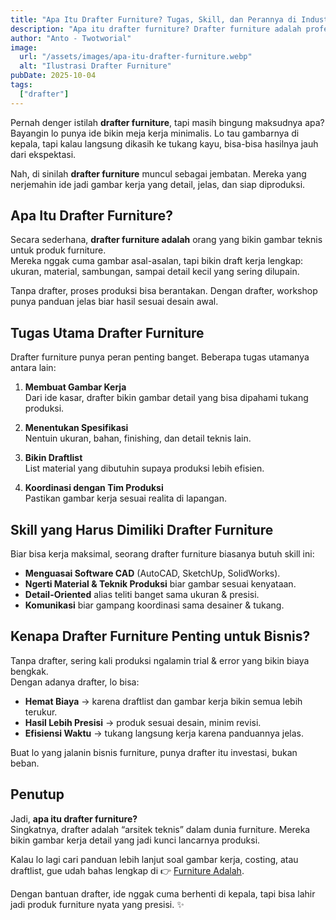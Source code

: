 ```yaml
---
title: "Apa Itu Drafter Furniture? Tugas, Skill, dan Perannya di Industri"
description: "Apa itu drafter furniture? Drafter furniture adalah profesi penting dalam industri mebel. Artikel ini membahas tugas, skill, dan manfaatnya bagi bisnis furniture."
author: "Anto - Twotworial"
image:
  url: "/assets/images/apa-itu-drafter-furniture.webp"
  alt: "Ilustrasi Drafter Furniture"
pubDate: 2025-10-04
tags:
  ["drafter"]
---
```




Pernah denger istilah **drafter furniture**, tapi masih bingung maksudnya apa?  
Bayangin lo punya ide bikin meja kerja minimalis. Lo tau gambarnya di kepala, tapi kalau langsung dikasih ke tukang kayu, bisa-bisa hasilnya jauh dari ekspektasi.  

Nah, di sinilah **drafter furniture** muncul sebagai jembatan. Mereka yang nerjemahin ide jadi gambar kerja yang detail, jelas, dan siap diproduksi.  



## Apa Itu Drafter Furniture?

Secara sederhana, **drafter furniture adalah** orang yang bikin gambar teknis untuk produk furniture.  
Mereka nggak cuma gambar asal-asalan, tapi bikin draft kerja lengkap: ukuran, material, sambungan, sampai detail kecil yang sering dilupain.  

Tanpa drafter, proses produksi bisa berantakan. Dengan drafter, workshop punya panduan jelas biar hasil sesuai desain awal.



## Tugas Utama Drafter Furniture

Drafter furniture punya peran penting banget. Beberapa tugas utamanya antara lain:

1. **Membuat Gambar Kerja**  
   Dari ide kasar, drafter bikin gambar detail yang bisa dipahami tukang produksi.  

2. **Menentukan Spesifikasi**  
   Nentuin ukuran, bahan, finishing, dan detail teknis lain.  

3. **Bikin Draftlist**  
   List material yang dibutuhin supaya produksi lebih efisien.  

4. **Koordinasi dengan Tim Produksi**  
   Pastikan gambar kerja sesuai realita di lapangan.  



## Skill yang Harus Dimiliki Drafter Furniture

Biar bisa kerja maksimal, seorang drafter furniture biasanya butuh skill ini:

- **Menguasai Software CAD** (AutoCAD, SketchUp, SolidWorks).  
- **Ngerti Material & Teknik Produksi** biar gambar sesuai kenyataan.  
- **Detail-Oriented** alias teliti banget sama ukuran & presisi.  
- **Komunikasi** biar gampang koordinasi sama desainer & tukang.  



## Kenapa Drafter Furniture Penting untuk Bisnis?

Tanpa drafter, sering kali produksi ngalamin trial & error yang bikin biaya bengkak.  
Dengan adanya drafter, lo bisa:  

- **Hemat Biaya** → karena draftlist dan gambar kerja bikin semua lebih terukur.  
- **Hasil Lebih Presisi** → produk sesuai desain, minim revisi.  
- **Efisiensi Waktu** → tukang langsung kerja karena panduannya jelas.  

Buat lo yang jalanin bisnis furniture, punya drafter itu investasi, bukan beban.



## Penutup

Jadi, **apa itu drafter furniture?**  
Singkatnya, drafter adalah “arsitek teknis” dalam dunia furniture. Mereka bikin gambar kerja detail yang jadi kunci lancarnya produksi.  

Kalau lo lagi cari panduan lebih lanjut soal gambar kerja, costing, atau draftlist, gue udah bahas lengkap di 👉 [Furniture Adalah](https://www.twotworial.com/blog/furniture-adalah/).  

Dengan bantuan drafter, ide nggak cuma berhenti di kepala, tapi bisa lahir jadi produk furniture nyata yang presisi. ✨


